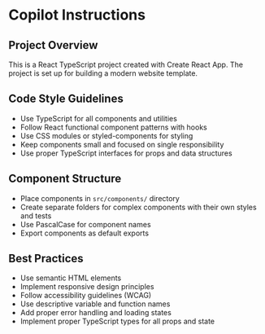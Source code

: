 # Copilot Instructions

<!-- Use this file to provide workspace-specific custom instructions to Copilot. For more details, visit https://code.visualstudio.com/docs/copilot/copilot-customization#_use-a-githubcopilotinstructionsmd-file -->

## Project Overview
This is a React TypeScript project created with Create React App. The project is set up for building a modern website template.

## Code Style Guidelines
- Use TypeScript for all components and utilities
- Follow React functional component patterns with hooks
- Use CSS modules or styled-components for styling
- Keep components small and focused on single responsibility
- Use proper TypeScript interfaces for props and data structures

## Component Structure
- Place components in `src/components/` directory
- Create separate folders for complex components with their own styles and tests
- Use PascalCase for component names
- Export components as default exports

## Best Practices
- Use semantic HTML elements
- Implement responsive design principles
- Follow accessibility guidelines (WCAG)
- Use descriptive variable and function names
- Add proper error handling and loading states
- Implement proper TypeScript types for all props and state
